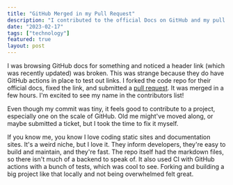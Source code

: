 ```yaml
---
title: "GitHub Merged in my Pull Request"
description: "I contributed to the official Docs on GitHub and my pull request was merged within a few hours."
date: "2023-02-17"
tags: ["technology"]
featured: true
layout: post
---
```


I was browsing GitHub docs for something and noticed a header link (which was recently updated) was broken. This was strange because they do have GitHub actions in place to test out links. I forked the code repo for their official docs, fixed the link, and submitted a [pull request](https://github.com/github/docs/pull/23958). It was merged in a few hours. I'm excited to see my name in the contributors list!

Even though my commit was tiny, it feels good to contribute to a project, especially one on the scale of GitHub. Old me might've moved along, or maybe submitted a ticket, but I took the time to fix it myself.

If you know me, you know I love coding static sites and documentation sites. It's a weird niche, but I love it. They inform developers, they're easy to build and maintain, and they're fast. The repo itself had the markdown files, so there isn't much of a backend to speak of. It also used CI with GitHub actions with a bunch of tests, which was cool to see. Forking and building a big project like that locally and not being overwhelmed felt great.
